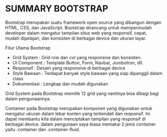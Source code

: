 <h1>SUMMARY BOOTSTRAP</h1>

Bootstrap merupakan suatu framework open source yang dibangun dengan HTML, CSS, dan JavaScript. Bootstrap dirancang untuk mempermudah developer dalam mengatur tampilan situs web yang responsif, cepat, mudah dipelajari, dan konsisten di berbagai device dan ukuran layar.

Fitur Utama Bootstrap
- Grid System : Grid row dan col yang responsive dan konsisten.
- UI Component : Template Button, Form, Navbar, Jumbotron, dll.
- Responsif : Desain yang responsive di berbagai device
- Style Bawaan : Terdapat banyak style bawaan yang siap dipanggil dalam class
- Dokumentasi : Lengkap dan mudah digunakan

Grid System pada Bootstrap memilik 12 grid yang nantinya bisa dibagi bagi dalam pengunaannya.

Container pada Bootstrap merupakan komponen yang digunakan untuk mengatur ukuran dalam lebar konten yang terkendali dan responsif. Ini dapat membantu kita dalam menciptakan tampilan yang responsif di berbagai device. dalam pengunaan saya biasa memakai 2 jenis container yaitu .container dan .container-fluid.